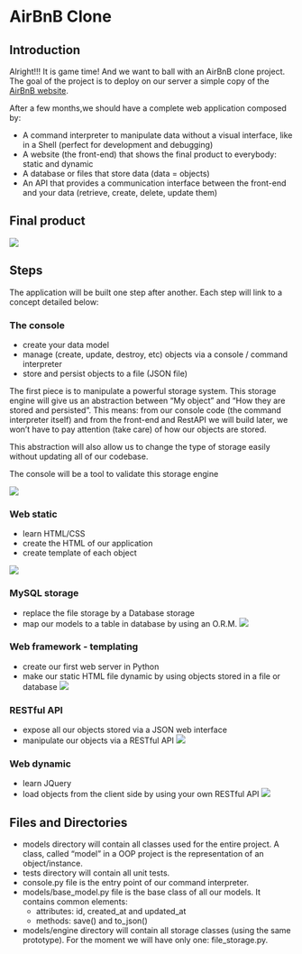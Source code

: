 # AirBnB Clone

## Introduction

Alright!!! It is game time! And we want to ball with an AirBnB clone project. The goal of the project is to deploy on our server a simple copy of the [AirBnB website](https://www.airbnb.com/).

After a few months,we should have a complete web application composed by:

- A command interpreter to manipulate data without a visual interface, like in a Shell (perfect for development and debugging)
- A website (the front-end) that shows the final product to everybody: static and dynamic
- A database or files that store data (data = objects)
- An API that provides a communication interface between the front-end and your data (retrieve, create, delete, update them)

## Final product

![](https://s3.amazonaws.com/alx-intranet.hbtn.io/uploads/medias/2020/9/fe2e3e7701dec72ce612472dab9bb55fe0e9f6d4.png?X-Amz-Algorithm=AWS4-HMAC-SHA256&X-Amz-Credential=AKIARDDGGGOUSBVO6H7D%2F20221126%2Fus-east-1%2Fs3%2Faws4_request&X-Amz-Date=20221126T162836Z&X-Amz-Expires=86400&X-Amz-SignedHeaders=host&X-Amz-Signature=5cbdb19c68bd8ddf356c14de85a57a43a7d604aa9c7368b8bea530fd319ebe6b)

## Steps

The application will be built one step after another. Each step will link to a concept detailed below:

### The console

- create your data model
- manage (create, update, destroy, etc) objects via a console / command interpreter
- store and persist objects to a file (JSON file)

The first piece is to manipulate a powerful storage system. This storage engine will give us an abstraction between “My object” and “How they are stored and persisted”. This means: from our console code (the command interpreter itself) and from the front-end and RestAPI we will build later, we won’t have to pay attention (take care) of how our objects are stored.

This abstraction will also allow us to change the type of storage easily without updating all of our codebase.

The console will be a tool to validate this storage engine

![](https://s3.amazonaws.com/alx-intranet.hbtn.io/uploads/medias/2018/6/815046647d23428a14ca.png?X-Amz-Algorithm=AWS4-HMAC-SHA256&X-Amz-Credential=AKIARDDGGGOUSBVO6H7D%2F20221126%2Fus-east-1%2Fs3%2Faws4_request&X-Amz-Date=20221126T162836Z&X-Amz-Expires=86400&X-Amz-SignedHeaders=host&X-Amz-Signature=291a029dddb05d603823276b6b5fa9b1b535dab85f690ce37e6d8011b6ca29f4)

### Web static

- learn HTML/CSS
- create the HTML of our application
- create template of each object

![](https://s3.amazonaws.com/alx-intranet.hbtn.io/uploads/medias/2018/6/87c01524ada6080f40fc.png?X-Amz-Algorithm=AWS4-HMAC-SHA256&X-Amz-Credential=AKIARDDGGGOUSBVO6H7D%2F20221126%2Fus-east-1%2Fs3%2Faws4_request&X-Amz-Date=20221126T162836Z&X-Amz-Expires=86400&X-Amz-SignedHeaders=host&X-Amz-Signature=56aef54f646720f8417e2ccb55a88db1ff5d2bdcb1a525d007b14d1aae77e5c8)

### MySQL storage

- replace the file storage by a Database storage
- map our models to a table in database by using an O.R.M.
![](https://s3.amazonaws.com/alx-intranet.hbtn.io/uploads/medias/2018/6/5284383714459fa68841.png?X-Amz-Algorithm=AWS4-HMAC-SHA256&X-Amz-Credential=AKIARDDGGGOUSBVO6H7D%2F20221126%2Fus-east-1%2Fs3%2Faws4_request&X-Amz-Date=20221126T162836Z&X-Amz-Expires=86400&X-Amz-SignedHeaders=host&X-Amz-Signature=c8160c6815bd9d02e81dbb13db6c95116a9f4e6d9dfd26fbb9d1574ff2f03fa7)

### Web framework - templating

- create our first web server in Python
- make our static HTML file dynamic by using objects stored in a file or database
![](https://s3.amazonaws.com/alx-intranet.hbtn.io/uploads/medias/2018/6/cb778ec8a13acecb53ef.png?X-Amz-Algorithm=AWS4-HMAC-SHA256&X-Amz-Credential=AKIARDDGGGOUSBVO6H7D%2F20221126%2Fus-east-1%2Fs3%2Faws4_request&X-Amz-Date=20221126T162836Z&X-Amz-Expires=86400&X-Amz-SignedHeaders=host&X-Amz-Signature=13b064ef91aa856d0a4f3500d91c4781f7496c2d783f88fb752c48d6976ec5bb)

### RESTful API

- expose all our objects stored via a JSON web interface
- manipulate our objects via a RESTful API
![](https://s3.amazonaws.com/alx-intranet.hbtn.io/uploads/medias/2018/6/06fccc41df40ab8f9d49.png?X-Amz-Algorithm=AWS4-HMAC-SHA256&X-Amz-Credential=AKIARDDGGGOUSBVO6H7D%2F20221126%2Fus-east-1%2Fs3%2Faws4_request&X-Amz-Date=20221126T162836Z&X-Amz-Expires=86400&X-Amz-SignedHeaders=host&X-Amz-Signature=5818c816aca3439aa874924f57980295fa00326d6d9991e15684f10403ebd0aa)

###  Web dynamic

- learn JQuery
- load objects from the client side by using your own RESTful API
![](https://s3.amazonaws.com/alx-intranet.hbtn.io/uploads/medias/2018/6/d2d06462824fab5846f3.png?X-Amz-Algorithm=AWS4-HMAC-SHA256&X-Amz-Credential=AKIARDDGGGOUSBVO6H7D%2F20221126%2Fus-east-1%2Fs3%2Faws4_request&X-Amz-Date=20221126T162836Z&X-Amz-Expires=86400&X-Amz-SignedHeaders=host&X-Amz-Signature=685edb156dbe7e0149f33ef3f5c8addf48a1ae12088753b1a21ef6cca940f47d)

## Files and Directories

- models directory will contain all classes used for the entire project. A class, called “model” in a OOP project is the representation of an object/instance.
- tests directory will contain all unit tests.
- console.py file is the entry point of our command interpreter.
- models/base_model.py file is the base class of all our models. It contains common elements:
	- attributes: id, created_at and updated_at
	- methods: save() and to_json()
- models/engine directory will contain all storage classes (using the same prototype). For the moment we will have only one: file_storage.py.
